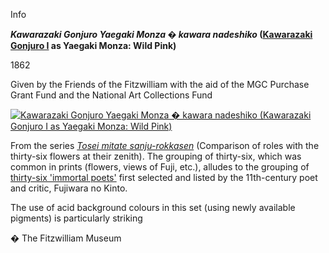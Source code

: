 Info

**_Kawarazaki Gonjuro Yaegaki Monza � kawara nadeshiko_ ([Kawarazaki Gonjuro I](Group18.htm) as Yaegaki Monza: Wild Pink)**

1862

Given by the Friends of the Fitzwilliam with the aid of the MGC Purchase Grant Fund and the National Art Collections Fund

[![Kawarazaki Gonjuro Yaegaki Monza � kawara nadeshiko (Kawarazaki Gonjuro I as Yaegaki Monza: Wild Pink)](P.89-1999_small.jpg)](KUN/kunp89.htm)

From the series _[Tosei mitate sanju-rokkasen](KUN/kunp88.htm)_ (Comparison of roles with the thirty-six flowers at their zenith). The grouping of thirty-six, which was common in prints (flowers, views of Fuji, etc.), alludes to the grouping of [thirty-six 'immortal poets'](KUN/kunp69.htm) first selected and listed by the 11th-century poet and critic, Fujiwara no Kinto.

The use of acid background colours in this set (using newly available pigments) is particularly striking



� The Fitzwilliam Museum
